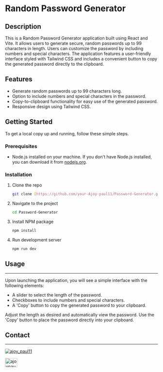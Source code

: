 # Random Password Generator

## Description
This is a Random Password Generator application built using React and Vite. It allows users to generate secure, random passwords up to 99 characters in length. Users can customize the password by including numbers and special characters. The application features a user-friendly interface styled with Tailwind CSS and includes a convenient button to copy the generated password directly to the clipboard.

## Features
- Generate random passwords up to 99 characters long.
- Option to include numbers and special characters in the password.
- Copy-to-clipboard functionality for easy use of the generated password.
- Responsive design using Tailwind CSS.


## Getting Started

To get a local copy up and running, follow these simple steps.

### Prerequisites

- Node.js installed on your machine. If you don't have Node.js installed, you can download it from [nodejs.org](https://nodejs.org/).

### Installation

1. Clone the repo
   ```sh
   git clone [https://github.com/your-Ajoy-paul11/Password-Generator.git](https://github.com/Ajoy-paul11/Password-Generator.git)
   ```
2. Navigate to the project
    ```sh
    cd Password-Generator
    ```
3. Install NPM package
    ```sh
    npm install
    ```
4. Run development server
    ```sh
    npm run dev
    ```
## Usage

---
Upon launching the application, you will see a simple interface with the following elements:
- A slider to select the length of the password.
- Checkboxes to include numbers and special characters.
- A 'Copy' button to copy the generated password to your clipboard.

Adjust the length as desired and automatically view the password. Use the 'Copy' button to place the password directly into your clipboard.

## Contact

---
<p align="left"> <a href="https://twitter.com/ajoy_paul11" target="blank"><img src="https://img.shields.io/twitter/follow/ajoy_paul11?logo=twitter&style=for-the-badge" alt="ajoy_paul11" /></a> </p>

<a href="https://linkedin.com/in/ajoypaul" target="blank"><img align="center" src="https://raw.githubusercontent.com/rahuldkjain/github-profile-readme-generator/master/src/images/icons/Social/linked-in-alt.svg" alt="ajoypaul" height="30" width="40" /></a>
